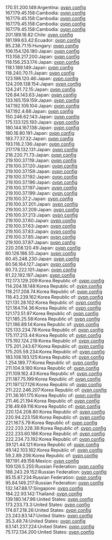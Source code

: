 170.51.200.149:Argentina: [ovpn config](vpn/170_51_200_149.ovpn)  
167.179.45.158:Cambodia: [ovpn config](vpn/167_179_45_158.ovpn)  
167.179.45.158:Cambodia: [ovpn config](vpn/167_179_45_158.ovpn)  
167.179.45.158:Cambodia: [ovpn config](vpn/167_179_45_158.ovpn)  
167.179.45.158:Cambodia: [ovpn config](vpn/167_179_45_158.ovpn)  
201.189.18.82:Chile: [ovpn config](vpn/201_189_18_82.ovpn)  
181.199.63.42:Ecuador: [ovpn config](vpn/181_199_63_42.ovpn)  
85.238.71.15:Hungary: [ovpn config](vpn/85_238_71_15.ovpn)  
106.154.126.180:Japan: [ovpn config](vpn/106_154_126_180.ovpn)  
113.158.217.200:Japan: [ovpn config](vpn/113_158_217_200.ovpn)  
118.156.253.174:Japan: [ovpn config](vpn/118_156_253_174.ovpn)  
118.1.189.149:Japan: [ovpn config](vpn/118_1_189_149.ovpn)  
118.240.70.11:Japan: [ovpn config](vpn/118_240_70_11.ovpn)  
123.198.120.46:Japan: [ovpn config](vpn/123_198_120_46.ovpn)  
124.209.138.154:Japan: [ovpn config](vpn/124_209_138_154.ovpn)  
124.241.72.15:Japan: [ovpn config](vpn/124_241_72_15.ovpn)  
126.84.143.63:Japan: [ovpn config](vpn/126_84_143_63.ovpn)  
133.165.159.159:Japan: [ovpn config](vpn/133_165_159_159.ovpn)  
147.192.109.104:Japan: [ovpn config](vpn/147_192_109_104.ovpn)  
147.192.4.68:Japan: [ovpn config](vpn/147_192_4_68.ovpn)  
150.246.62.143:Japan: [ovpn config](vpn/150_246_62_143.ovpn)  
175.133.125.193:Japan: [ovpn config](vpn/175_133_125_193.ovpn)  
180.144.167.138:Japan: [ovpn config](vpn/180_144_167_138.ovpn)  
180.18.80.191:Japan: [ovpn config](vpn/180_18_80_191.ovpn)  
183.77.37.32:Japan: [ovpn config](vpn/183_77_37_32.ovpn)  
193.116.2.136:Japan: [ovpn config](vpn/193_116_2_136.ovpn)  
217.178.132.131:Japan: [ovpn config](vpn/217_178_132_131.ovpn)  
218.220.71.73:Japan: [ovpn config](vpn/218_220_71_73.ovpn)  
219.100.37.119:Japan: [ovpn config](vpn/219_100_37_119.ovpn)  
219.100.37.120:Japan: [ovpn config](vpn/219_100_37_120.ovpn)  
219.100.37.159:Japan: [ovpn config](vpn/219_100_37_159.ovpn)  
219.100.37.192:Japan: [ovpn config](vpn/219_100_37_192.ovpn)  
219.100.37.196:Japan: [ovpn config](vpn/219_100_37_196.ovpn)  
219.100.37.197:Japan: [ovpn config](vpn/219_100_37_197.ovpn)  
219.100.37.199:Japan: [ovpn config](vpn/219_100_37_199.ovpn)  
219.100.37.2:Japan: [ovpn config](vpn/219_100_37_2.ovpn)  
219.100.37.201:Japan: [ovpn config](vpn/219_100_37_201.ovpn)  
219.100.37.209:Japan: [ovpn config](vpn/219_100_37_209.ovpn)  
219.100.37.213:Japan: [ovpn config](vpn/219_100_37_213.ovpn)  
219.100.37.60:Japan: [ovpn config](vpn/219_100_37_60.ovpn)  
219.100.37.63:Japan: [ovpn config](vpn/219_100_37_63.ovpn)  
219.100.37.83:Japan: [ovpn config](vpn/219_100_37_83.ovpn)  
219.100.37.85:Japan: [ovpn config](vpn/219_100_37_85.ovpn)  
219.100.37.87:Japan: [ovpn config](vpn/219_100_37_87.ovpn)  
220.208.120.49:Japan: [ovpn config](vpn/220_208_120_49.ovpn)  
60.126.186.55:Japan: [ovpn config](vpn/60_126_186_55.ovpn)  
60.45.248.230:Japan: [ovpn config](vpn/60_45_248_230.ovpn)  
60.56.164.127:Japan: [ovpn config](vpn/60_56_164_127.ovpn)  
60.73.222.101:Japan: [ovpn config](vpn/60_73_222_101.ovpn)  
61.22.192.197:Japan: [ovpn config](vpn/61_22_192_197.ovpn)  
112.173.129.209:Korea Republic of: [ovpn config](vpn/112_173_129_209.ovpn)  
114.204.18.148:Korea Republic of: [ovpn config](vpn/114_204_18_148.ovpn)  
118.217.208.74:Korea Republic of: [ovpn config](vpn/118_217_208_74.ovpn)  
118.43.239.162:Korea Republic of: [ovpn config](vpn/118_43_239_162.ovpn)  
121.131.28.102:Korea Republic of: [ovpn config](vpn/121_131_28_102.ovpn)  
121.164.114.36:Korea Republic of: [ovpn config](vpn/121_164_114_36.ovpn)  
121.173.51.97:Korea Republic of: [ovpn config](vpn/121_173_51_97.ovpn)  
121.185.25.58:Korea Republic of: [ovpn config](vpn/121_185_25_58.ovpn)  
121.186.89.14:Korea Republic of: [ovpn config](vpn/121_186_89_14.ovpn)  
125.133.234.78:Korea Republic of: [ovpn config](vpn/125_133_234_78.ovpn)  
175.117.213.44:Korea Republic of: [ovpn config](vpn/175_117_213_44.ovpn)  
175.192.124.218:Korea Republic of: [ovpn config](vpn/175_192_124_218.ovpn)  
175.201.243.67:Korea Republic of: [ovpn config](vpn/175_201_243_67.ovpn)  
175.205.59.234:Korea Republic of: [ovpn config](vpn/175_205_59_234.ovpn)  
183.108.193.125:Korea Republic of: [ovpn config](vpn/183_108_193_125.ovpn)  
1.254.189.77:Korea Republic of: [ovpn config](vpn/1_254_189_77.ovpn)  
211.104.9.180:Korea Republic of: [ovpn config](vpn/211_104_9_180.ovpn)  
211.109.162.43:Korea Republic of: [ovpn config](vpn/211_109_162_43.ovpn)  
211.187.75.199:Korea Republic of: [ovpn config](vpn/211_187_75_199.ovpn)  
211.197.127.126:Korea Republic of: [ovpn config](vpn/211_197_127_126.ovpn)  
211.222.246.207:Korea Republic of: [ovpn config](vpn/211_222_246_207.ovpn)  
211.36.161.175:Korea Republic of: [ovpn config](vpn/211_36_161_175.ovpn)  
211.46.21.194:Korea Republic of: [ovpn config](vpn/211_46_21_194.ovpn)  
218.49.69.116:Korea Republic of: [ovpn config](vpn/218_49_69_116.ovpn)  
220.124.208.80:Korea Republic of: [ovpn config](vpn/220_124_208_80.ovpn)  
220.94.223.158:Korea Republic of: [ovpn config](vpn/220_94_223_158.ovpn)  
221.167.5.79:Korea Republic of: [ovpn config](vpn/221_167_5_79.ovpn)  
222.233.228.36:Korea Republic of: [ovpn config](vpn/222_233_228_36.ovpn)  
222.233.60.166:Korea Republic of: [ovpn config](vpn/222_233_60_166.ovpn)  
222.234.73.192:Korea Republic of: [ovpn config](vpn/222_234_73_192.ovpn)  
39.121.44.121:Korea Republic of: [ovpn config](vpn/39_121_44_121.ovpn)  
49.142.103.162:Korea Republic of: [ovpn config](vpn/49_142_103_162.ovpn)  
59.2.89.206:Korea Republic of: [ovpn config](vpn/59_2_89_206.ovpn)  
187.191.49.156:Mexico: [ovpn config](vpn/187_191_49_156.ovpn)  
109.126.5.255:Russian Federation: [ovpn config](vpn/109_126_5_255.ovpn)  
188.243.29.152:Russian Federation: [ovpn config](vpn/188_243_29_152.ovpn)  
85.15.87.234:Russian Federation: [ovpn config](vpn/85_15_87_234.ovpn)  
95.84.149.217:Russian Federation: [ovpn config](vpn/95_84_149_217.ovpn)  
132.147.88.17:Singapore: [ovpn config](vpn/132_147_88_17.ovpn)  
184.22.93.142:Thailand: [ovpn config](vpn/184_22_93_142.ovpn)  
139.180.147.96:United States: [ovpn config](vpn/139_180_147_96.ovpn)  
173.233.73.3:United States: [ovpn config](vpn/173_233_73_3.ovpn)  
174.67.218.26:United States: [ovpn config](vpn/174_67_218_26.ovpn)  
23.243.83.147:United States: [ovpn config](vpn/23_243_83_147.ovpn)  
35.3.49.74:United States: [ovpn config](vpn/35_3_49_74.ovpn)  
63.141.237.224:United States: [ovpn config](vpn/63_141_237_224.ovpn)  
75.172.134.200:United States: [ovpn config](vpn/75_172_134_200.ovpn)  
